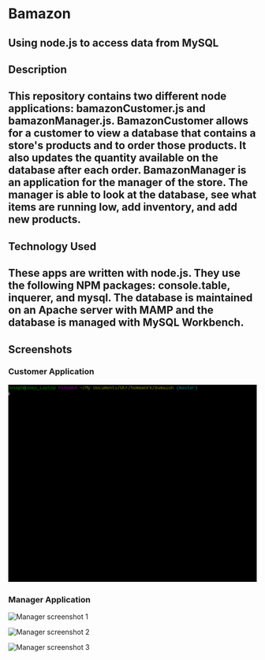# Bamazon
Using node.js to access data from MySQL
------
## Description
This repository contains two different node applications: bamazonCustomer.js and bamazonManager.js. BamazonCustomer allows for a customer to view a database that contains a store's products and to order those products. It also updates the quantity available on the database after each order. BamazonManager is an application for the manager of the store. The manager is able to look at the database, see what items are running low, add inventory, and add new products.
------
## Technology Used
These apps are written with node.js. They use the following NPM packages: console.table, inquerer, and mysql. The database is maintained on an Apache server with MAMP and the database is managed with MySQL Workbench.
------
## Screenshots
### Customer Application
![Customer screenshot](images/customer.gif)

### Manager Application
![Manager screenshot 1](image/manager1.gif)

![Manager screenshot 2](image/manager2.gif)

![Manager screenshot 3](image/manager3.gif)
